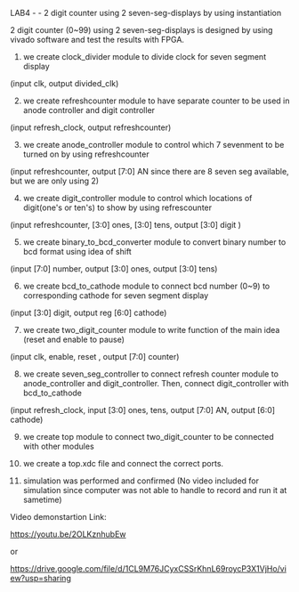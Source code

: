 LAB4 - - 2 digit counter using 2 seven-seg-displays by using instantiation 

2 digit counter (0~99) using 2 seven-seg-displays is designed by using vivado software and test the results with FPGA. 

1) we create clock_divider module to divide clock for seven segment display

(input clk, output divided_clk)

2) we create refreshcounter module to have separate counter to be used in anode
controller and digit controller

(input refresh_clock, output refreshcounter)

3) we create anode_controller module to control which 7 sevenment to be turned on
by using refreshcounter

(input refreshcounter, output [7:0] AN since there are 8 seven seg available, but we are only using 2)

4) we create digit_controller module to control which locations of digit(one's or ten's) to show by using refrescounter

(input refreshcounter, [3:0] ones, [3:0] tens, output [3:0] digit )

5) we create binary_to_bcd_converter module to convert binary number to bcd format using idea of shift

(input [7:0] number, output [3:0] ones, output [3:0] tens)

6) we create bcd_to_cathode module to connect bcd number (0~9) to corresponding cathode for seven segment display

(input [3:0] digit, output reg [6:0] cathode)

7) we create two_digit_counter module to write function of the main idea (reset and enable to pause)

(input clk, enable, reset , output [7:0] counter)

8) we create seven_seg_controller to connect refresh counter module to anode_controller and digit_controller. Then, connect digit_controller with bcd_to_cathode

(input refresh_clock, input [3:0] ones, tens, output [7:0] AN, output [6:0] cathode)

9) we create top module to connect two_digit_counter to be connected with other modules

10) we create a top.xdc file and connect the correct ports.

11) simulation was performed and confirmed (No video included for simulation since computer was not able to handle to record and run it at sametime)

Video demonstartion Link:

https://youtu.be/2OLKznhubEw

or

https://drive.google.com/file/d/1CL9M76JCyxCSSrKhnL69roycP3X1VjHo/view?usp=sharing
